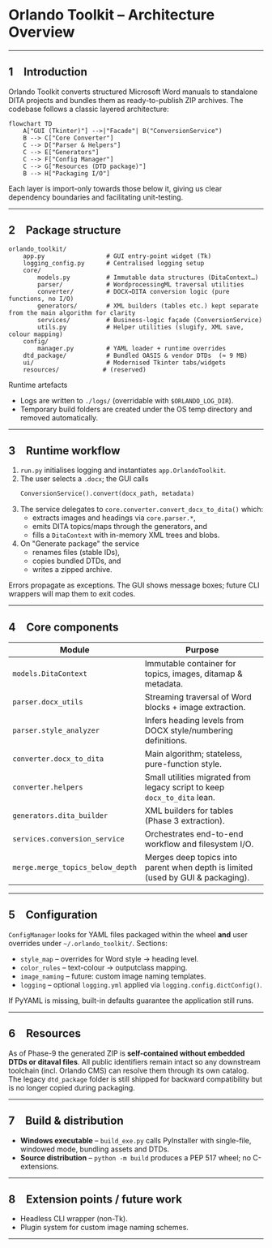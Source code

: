 # Orlando Toolkit – Architecture Overview

---

## 1 Introduction

Orlando Toolkit converts structured Microsoft Word manuals to standalone DITA projects and bundles them as ready-to-publish ZIP archives. The codebase follows a classic layered architecture:

```mermaid
flowchart TD
    A["GUI (Tkinter)"] -->|"Facade"| B("ConversionService")
    B --> C["Core Converter"]
    C --> D["Parser & Helpers"]
    C --> E["Generators"]
    C --> F["Config Manager"]
    C --> G["Resources (DTD package)"]
    B --> H["Packaging I/O"]
```

Each layer is import-only towards those below it, giving us clear dependency boundaries and facilitating unit-testing.

---

## 2 Package structure

```
orlando_toolkit/
    app.py                 # GUI entry-point widget (Tk)
    logging_config.py      # Centralised logging setup
    core/
        models.py          # Immutable data structures (DitaContext…)
        parser/            # WordprocessingML traversal utilities
        converter/         # DOCX→DITA conversion logic (pure functions, no I/O)
        generators/        # XML builders (tables etc.) kept separate from the main algorithm for clarity
        services/          # Business-logic façade (ConversionService)
        utils.py           # Helper utilities (slugify, XML save, colour mapping)
    config/
        manager.py         # YAML loader + runtime overrides
    dtd_package/           # Bundled OASIS & vendor DTDs  (≈ 9 MB)
    ui/                    # Modernised Tkinter tabs/widgets
    resources/            # (reserved)
```

Runtime artefacts
* Logs are written to `./logs/` (overridable with `$ORLANDO_LOG_DIR`).
* Temporary build folders are created under the OS temp directory and removed automatically.

---

## 3 Runtime workflow

1. `run.py` initialises logging and instantiates `app.OrlandoToolkit`.
2. The user selects a `.docx`; the GUI calls
   ```python
   ConversionService().convert(docx_path, metadata)
   ```
3. The service delegates to `core.converter.convert_docx_to_dita()` which:
   * extracts images and headings via `core.parser.*`,
   * emits DITA topics/maps through the generators, and
   * fills a `DitaContext` with in-memory XML trees and blobs.
4. On "Generate package" the service
   * renames files (stable IDs),
   * copies bundled DTDs, and
   * writes a zipped archive.

Errors propagate as exceptions. The GUI shows message boxes; future CLI wrappers will map them to exit codes.

---

## 4 Core components

| Module | Purpose |
|--------|---------|
| `models.DitaContext` | Immutable container for topics, images, ditamap & metadata. |
| `parser.docx_utils`  | Streaming traversal of Word blocks + image extraction. |
| `parser.style_analyzer` | Infers heading levels from DOCX style/numbering definitions. |
| `converter.docx_to_dita` | Main algorithm; stateless, pure-function style. |
| `converter.helpers`  | Small utilities migrated from legacy script to keep `docx_to_dita` lean. |
| `generators.dita_builder` | XML builders for tables (Phase 3 extraction). |
| `services.conversion_service` | Orchestrates end-to-end workflow and filesystem I/O. |
| `merge.merge_topics_below_depth` | Merges deep topics into parent when depth is limited (used by GUI & packaging). |

---

## 5 Configuration

`ConfigManager` looks for YAML files packaged within the wheel **and** user overrides under `~/.orlando_toolkit/`. Sections:
* `style_map`         – overrides for Word style → heading level.
* `color_rules`       – text-colour → outputclass mapping.
* `image_naming`      – future: custom image naming templates.
* `logging`           – optional `logging.yml` applied via `logging.config.dictConfig()`.

If PyYAML is missing, built-in defaults guarantee the application still runs.

---

## 6 Resources

As of Phase-9 the generated ZIP is **self-contained without embedded DTDs or ditaval files**.  All public identifiers remain intact so any downstream toolchain (incl. Orlando CMS) can resolve them through its own catalog. The legacy `dtd_package` folder is still shipped for backward compatibility but is no longer copied during packaging.

---

## 7 Build & distribution

* **Windows executable** – `build_exe.py` calls PyInstaller with
  single-file, windowed mode, bundling assets and DTDs.
* **Source distribution** – `python -m build` produces a PEP 517 wheel; no C-extensions.


---

## 8 Extension points / future work

* Headless CLI wrapper (non-Tk).
* Plugin system for custom image naming schemes.


---


